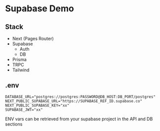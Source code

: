 # Supabase Demo

## Stack

- Next (Pages Router)
- Supabase
  - Auth
  - DB
- Prisma
- TRPC
- Tailwind

## .env

```text
DATABASE_URL="postgres://postgres:PASSWORD@DB_HOST:DB_PORT/postgres"
NEXT_PUBLIC_SUPABASE_URL="https://SUPABASE_REF_ID.supabase.co"
NEXT_PUBLIC_SUPABASE_KEY="xx"
SUPABASE_JWT="xx"
```

ENV vars can be retrieved from your supabase project in the API and DB sections

